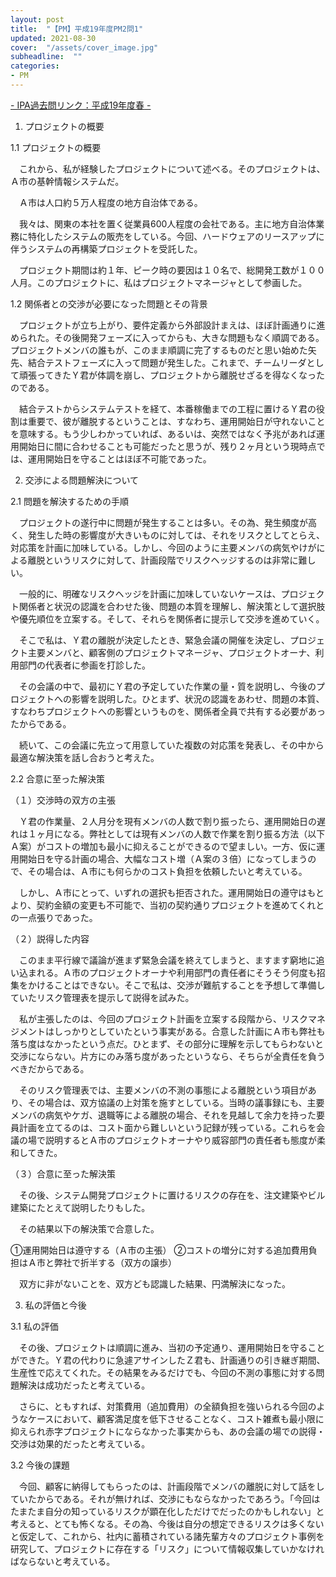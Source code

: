 ```yaml
---
layout: post
title:  "【PM】平成19年度PM2問1"
updated: 2021-08-30
cover:  "/assets/cover_image.jpg"
subheadline:  ""
categories: 
- PM
---
```


[- IPA過去問リンク：平成19年度春](https://www.jitec.ipa.go.jp/1_04hanni_sukiru/mondai_kaitou_2007h19.html#21haru)[ -](https://www.shoeisha.co.jp/book/pages/9784798167817/2007-1/)

1. プロジェクトの概要

1.1 プロジェクトの概要

　これから、私が経験したプロジェクトについて述べる。そのプロジェクトは、Ａ市の基幹情報システムだ。

　Ａ市は人口約５万人程度の地方自治体である。

　我々は、関東の本社を置く従業員600人程度の会社である。主に地方自治体業務に特化したシステムの販売をしている。今回、ハードウェアのリースアップに伴うシステムの再構築プロジェクトを受託した。

　プロジェクト期間は約１年、ピーク時の要因は１０名で、総開発工数が１００人月。このプロジェクトに、私はプロジェクトマネージャとして参画した。

1.2 関係者との交渉が必要になった問題とその背景

　プロジェクトが立ち上がり、要件定義から外部設計まえは、ほぼ計画通りに進められた。その後開発フェーズに入ってからも、大きな問題もなく順調である。プロジェクトメンバの誰もが、このまま順調に完了するものだと思い始めた矢先、結合テストフェーズに入って問題が発生した。これまで、チームリーダとして頑張ってきたＹ君が体調を崩し、プロジェクトから離脱せざるを得なくなったのである。

　結合テストからシステムテストを経て、本番稼働までの工程に置けるＹ君の役割は重要で、彼が離脱するということは、すなわち、運用開始日が守れないことを意味する。もう少しわかっていれば、あるいは、突然ではなく予兆があれば運用開始日に間に合わせることも可能だったと思うが、残り２ヶ月という現時点では、運用開始日を守ることはほぼ不可能であった。

2. 交渉による問題解決について

2.1 問題を解決するための手順

　プロジェクトの遂行中に問題が発生することは多い。その為、発生頻度が高く、発生した時の影響度が大きいものに対しては、それをリスクとしてとらえ、対応策を計画に加味している。しかし、今回のように主要メンバの病気やけがによる離脱というリスクに対して、計画段階でリスクヘッジするのは非常に難しい。

　一般的に、明確なリスクヘッジを計画に加味していないケースは、プロジェクト関係者と状況の認識を合わせた後、問題の本質を理解し、解決策として選択肢や優先順位を立案する。そして、それらを関係者に提示して交渉を進めていく。

　そこで私は、Ｙ君の離脱が決定したとき、緊急会議の開催を決定し、プロジェクト主要メンバと、顧客側のプロジェクトマネージャ、プロジェクトオーナ、利用部門の代表者に参画を打診した。

　その会議の中で、最初にＹ君の予定していた作業の量・質を説明し、今後のプロジェクトへの影響を説明した。ひとまず、状況の認識をあわせ、問題の本質、すなわちプロジェクトへの影響というものを、関係者全員で共有する必要があったからである。

　続いて、この会議に先立って用意していた複数の対応策を発表し、その中から最適な解決策を話し合おうと考えた。

2.2 合意に至った解決策

（１）交渉時の双方の主張

　Ｙ君の作業量、２人月分を現有メンバの人数で割り振ったら、運用開始日の遅れは１ヶ月になる。弊社としては現有メンバの人数で作業を割り振る方法（以下Ａ案）がコストの増加も最小に抑えることができるので望ましい。一方、仮に運用開始日を守る計画の場合、大幅なコスト増（Ａ案の３倍）になってしまうので、その場合は、Ａ市にも何らかのコスト負担を依頼したいと考えている。

　しかし、Ａ市にとって、いずれの選択も拒否された。運用開始日の遵守はもとより、契約金額の変更も不可能で、当初の契約通りプロジェクトを進めてくれとの一点張りであった。

（２）説得した内容

　このまま平行線で議論が進まず緊急会議を終えてしまうと、ますます窮地に追い込まれる。Ａ市のプロジェクトオーナや利用部門の責任者にそうそう何度も招集をかけることはできない。そこで私は、交渉が難航することを予想して準備していたリスク管理表を提示して説得を試みた。

　私が主張したのは、今回のプロジェクト計画を立案する段階から、リスクマネジメントはしっかりとしていたという事実がある。合意した計画にＡ市も弊社も落ち度はなかったという点だ。ひとまず、その部分に理解を示してもらわないと交渉にならない。片方にのみ落ち度があったというなら、そちらが全責任を負うべきだからである。

　そのリスク管理表では、主要メンバの不測の事態による離脱という項目があり、その場合は、双方協議の上対策を施すとしている。当時の議事録にも、主要メンバの病気やケガ、退職等による離脱の場合、それを見越して余力を持った要員計画を立てるのは、コスト面から難しいという記録が残っている。これらを会議の場で説明するとＡ市のプロジェクトオーナやり威容部門の責任者も態度が柔和してきた。

（３）合意に至った解決策

　その後、システム開発プロジェクトに置けるリスクの存在を、注文建築やビル建築にたとえて説明したりもした。

　その結果以下の解決策で合意した。

①運用開始日は遵守する（Ａ市の主張）
②コストの増分に対する追加費用負担はＡ市と弊社で折半する（双方の譲歩）

　双方に非がないことを、双方ども認識した結果、円満解決になった。

3. 私の評価と今後

3.1 私の評価

　その後、プロジェクトは順調に進み、当初の予定通り、運用開始日を守ることができた。Ｙ君の代わりに急遽アサインしたＺ君も、計画通りの引き継ぎ期間、生産性で応えてくれた。その結果をみるだけでも、今回の不測の事態に対する問題解決は成功だったと考えている。

　さらに、ともすれば、対策費用（追加費用）の全額負担を強いられる今回のようなケースにおいて、顧客満足度を低下させることなく、コスト雑煮も最小限に抑えられ赤字プロジェクトにならなかった事実からも、あの会議の場での説得・交渉は効果的だったと考えている。

3.2 今後の課題

　今回、顧客に納得してもらったのは、計画段階でメンバの離脱に対して話をしていたからである。それが無ければ、交渉にもならなかったであろう。「今回はたまたま自分の知っているリスクが顕在化しただけでだったのかもしれない」と考えると、とても怖くなる。その為、今後は自分の想定できるリスクは多くないと仮定して、これから、社内に蓄積されている諸先輩方々のプロジェクト事例を研究して、プロジェクトに存在する「リスク」について情報収集していかなければならないと考えている。